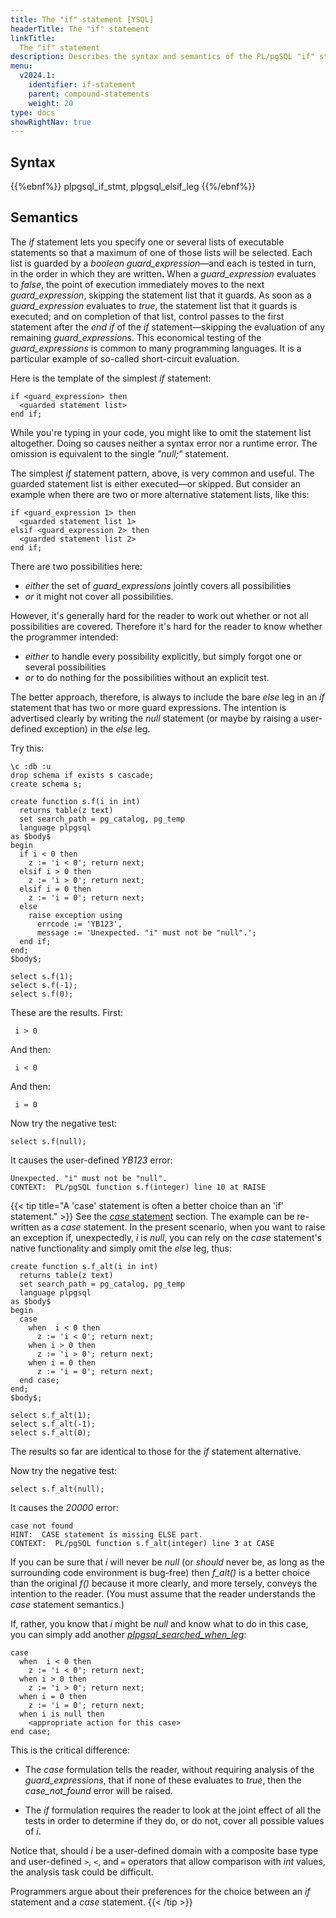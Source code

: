 ```yaml
---
title: The "if" statement [YSQL]
headerTitle: The "if" statement
linkTitle:
  The "if" statement
description: Describes the syntax and semantics of the PL/pgSQL "if" statement. [YSQL].
menu:
  v2024.1:
    identifier: if-statement
    parent: compound-statements
    weight: 20
type: docs
showRightNav: true
---
```


## Syntax

{{%ebnf%}}
  plpgsql_if_stmt,
  plpgsql_elsif_leg
{{%/ebnf%}}

## Semantics

The _if_ statement lets you specify one or several lists of executable statements so that a maximum of one of those lists will be selected. Each list is guarded by a _boolean_ _guard_expression_—and each is tested in turn, in the order in which they are written. When a _guard_expression_ evaluates to _false_, the point of execution immediately moves to the next _guard_expression_, skipping the statement list that it guards. As soon as a _guard_expression_ evaluates to _true_, the statement list that it guards is executed; and on completion of that list, control passes to the first statement after the _end if_ of the _if_ statement—skipping the evaluation of any remaining _guard_expressions_. This economical testing of the _guard_expressions_ is common to many programming languages. It is a particular example of so-called short-circuit evaluation.

Here is the template of the simplest _if_ statement:

```plpgsql
if <guard_expression> then
  <guarded statement list>
end if;
```

While you're typing in your code, you might like to omit the statement list altogether. Doing so causes neither a syntax error nor a runtime error. The omission is equivalent to the single _"null;"_ statement.

The simplest _if_ statement pattern, above, is very common and useful. The guarded statement list is either executed—or skipped. But consider an example when there are two or more alternative statement lists, like this:

```plpgsql
if <guard_expression 1> then
  <guarded statement list 1>
elsif <guard_expression 2> then
  <guarded statement list 2>
end if;
```

There are two possibilities here:
- _either_ the set of _guard_expressions_ jointly covers all possibilities
- _or_ it might not cover all possibilities.

However, it's generally hard for the reader to work out whether or not all possibilities are covered. Therefore it's hard for the reader to know whether the programmer intended:

- _either_ to handle every possibility explicitly, but  simply forgot one or several possibilities
- _or_ to do nothing for the possibilities without an explicit test.

The better approach, therefore, is always to include the bare _else_ leg in an _if_ statement that has two or more guard expressions. The intention is advertised clearly by writing the _null_ statement (or maybe by raising a user-defined exception) in the _else_ leg.

Try this:

```plpgsql
\c :db :u
drop schema if exists s cascade;
create schema s;

create function s.f(i in int)
  returns table(z text)
  set search_path = pg_catalog, pg_temp
  language plpgsql
as $body$
begin
  if i < 0 then
    z := 'i < 0'; return next;
  elsif i > 0 then
    z := 'i > 0'; return next;
  elsif i = 0 then
    z := 'i = 0'; return next;
  else
    raise exception using
      errcode := 'YB123',
      message := 'Unexpected. "i" must not be "null".';
  end if;
end;
$body$;

select s.f(1);
select s.f(-1);
select s.f(0);
```

These are the results. First:

```output
 i > 0
```

And then:

```output
 i < 0
```


And then:

```output
 i = 0
```

Now try the negative test:

```plpgsql
select s.f(null);
```

It causes the user-defined _YB123_ error:

```output
Unexpected. "i" must not be "null".
CONTEXT:  PL/pgSQL function s.f(integer) line 10 at RAISE
```

<a name="case-stmt-versus-if-stmt"></a>
{{< tip title="A 'case' statement is often a better choice than an 'if' statement." >}}
See the [_case_ statement](../case-statement) section. The example can be re-written as a _case_ statement. In the present scenario, when you want to raise an exception if, unexpectedly, _i_ is _null_, you can rely on the _case_ statement's native functionality and simply omit the _else_ leg, thus:

```plpgsql
create function s.f_alt(i in int)
  returns table(z text)
  set search_path = pg_catalog, pg_temp
  language plpgsql
as $body$
begin
  case
    when  i < 0 then
      z := 'i < 0'; return next;
    when i > 0 then
      z := 'i > 0'; return next;
    when i = 0 then
      z := 'i = 0'; return next;
  end case;
end;
$body$;

select s.f_alt(1);
select s.f_alt(-1);
select s.f_alt(0);
```
The results so far are identical to those for the _if_ statement alternative.

Now try the negative test:

```plpgsql
select s.f_alt(null);
```

It causes the _20000_ error:

```output
case not found
HINT:  CASE statement is missing ELSE part.
CONTEXT:  PL/pgSQL function s.f_alt(integer) line 3 at CASE
```

If you can be sure that _i_ will never be _null_ (or _should_ never be, as long as the surrounding code environment is bug-free) then _f_alt()_ is a better choice than the original _f()_ because it more clearly, and more tersely, conveys the intention to the reader. (You must assume that the reader understands the _case_ statement semantics.)

If, rather, you know that _i_ might be _null_ and know what to do in this case, you can simply add another _[plpgsql_searched_when_leg](../../../../../../syntax_resources/grammar_diagrams/#plpgsql-searched-when-leg)_:

```plpgsql
case
  when  i < 0 then
    z := 'i < 0'; return next;
  when i > 0 then
    z := 'i > 0'; return next;
  when i = 0 then
    z := 'i = 0'; return next;
  when i is null then
    <appropriate action for this case>
end case;
```

This is the critical difference:

- The _case_ formulation tells the reader, without requiring analysis of the _guard_expressions_, that if none of these evaluates to _true_, then the _case_not_found_ error will be raised.

- The _if_ formulation requires the reader to look at the joint effect of all the tests in order to determine if they do, or do not, cover all possible values of _i_.

Notice that, should _i_ be a user-defined domain with a composite base type and user-defined `>`, `<`, and `=` operators that allow comparison with _int_ values, the analysis task could be difficult.

Programmers argue about their preferences for the choice between an _if_ statement and a _case_ statement.
{{< /tip >}}
